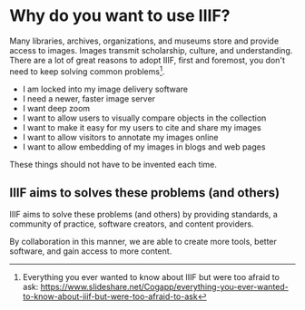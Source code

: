 # Why do you want to use IIIF?

Many libraries, archives, organizations, and museums store and provide access to images. Images transmit scholarship, culture, and understanding. There are a lot of great reasons to adopt IIIF, first and foremost, you don't need to keep solving common problems[^1].

  - I am locked into my image delivery software
  - I need a newer, faster image server
  - I want deep zoom
  - I want to allow users to visually compare objects in the collection
  - I want to make it easy for my users to cite and share my images
  - I want to allow visitors to annotate my images online
  - I want to allow embedding of my images in blogs and web pages

These things should not have to be invented each time.

## IIIF aims to solves these problems (and others)

IIIF aims to solve these problems (and others) by providing standards, a community of practice, software creators, and content providers.

By collaboration in this manner, we are able to create more tools, better software, and gain access to more content.


[^1]: Everything you ever wanted to know about IIIF but were too afraid to ask: https://www.slideshare.net/Cogapp/everything-you-ever-wanted-to-know-about-iiif-but-were-too-afraid-to-ask
